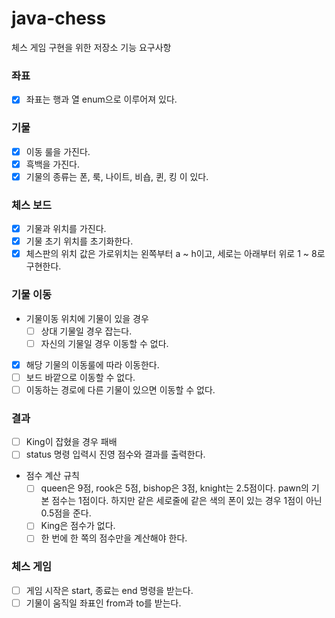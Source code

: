 # java-chess
체스 게임 구현을 위한 저장소
기능 요구사항

### 좌표
- [x] 좌표는 행과 열 enum으로 이루어져 있다.

### 기물
- [x] 이동 룰을 가진다.
- [x] 흑백을 가진다.
- [x] 기물의 종류는 폰, 룩, 나이트, 비숍, 퀸, 킹 이 있다.

### 체스 보드
- [x] 기물과 위치를 가진다.
- [x] 기물 초기 위치를 초기화한다.
- [x] 체스판의 위치 값은 가로위치는 왼쪽부터 a ~ h이고, 세로는 아래부터 위로 1 ~ 8로 구현한다.

### 기물 이동
- 기물이동 위치에 기물이 있을 경우
  - [ ] 상대 기물일 경우 잡는다.
  - [ ] 자신의 기물일 경우 이동할 수 없다.
- [x] 해당 기물의 이동룰에 따라 이동한다.
- [ ] 보드 바깥으로 이동할 수 없다.
- [ ] 이동하는 경로에 다른 기물이 있으면 이동할 수 없다.

### 결과
- [ ] King이 잡혔을 경우 패배
- [ ] status 명령 입력시 진영 점수와 결과를 출력한다.
- 점수 계산 규칙
    - [ ] queen은 9점, rook은 5점, bishop은 3점, knight는 2.5점이다.
      pawn의 기본 점수는 1점이다. 하지만 같은 세로줄에 같은 색의 폰이 있는 경우 1점이 아닌 0.5점을 준다.
    - [ ] King은 점수가 없다.
    - [ ] 한 번에 한 쪽의 점수만을 계산해야 한다.
    
### 체스 게임
- [ ] 게임 시작은 start, 종료는 end 명령을 받는다.
- [ ] 기물이 움직일 좌표인 from과 to를 받는다.